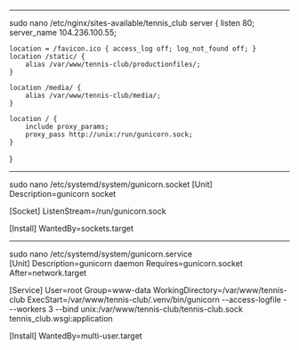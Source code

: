 *************************************************
sudo nano /etc/nginx/sites-available/tennis_club
server {
    listen 80;
    server_name 104.236.100.55;

    location = /favicon.ico { access_log off; log_not_found off; } 
    location /static/ {
        alias /var/www/tennis-club/productionfiles/;
    }

    location /media/ {
        alias /var/www/tennis-club/media/;
    }

    location / {
        include proxy_params;  
        proxy_pass http://unix:/run/gunicorn.sock;
    }
}

**************************************************
sudo nano /etc/systemd/system/gunicorn.socket
[Unit]
Description=gunicorn socket

[Socket]
ListenStream=/run/gunicorn.sock

[Install]
WantedBy=sockets.target

**************************************************
sudo nano /etc/systemd/system/gunicorn.service  
[Unit]
Description=gunicorn daemon
Requires=gunicorn.socket
After=network.target

[Service]
User=root
Group=www-data
WorkingDirectory=/var/www/tennis-club
ExecStart=/var/www/tennis-club/.venv/bin/gunicorn --access-logfile - --workers 3 --bind unix:/var/www/tennis-club/tennis-club.sock tennis_club.wsgi:application

[Install]
WantedBy=multi-user.target

